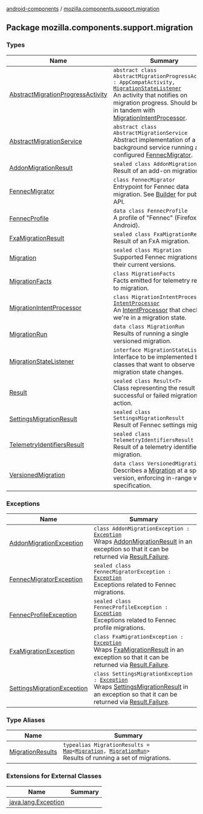 [android-components](../index.md) / [mozilla.components.support.migration](./index.md)

## Package mozilla.components.support.migration

### Types

| Name | Summary |
|---|---|
| [AbstractMigrationProgressActivity](-abstract-migration-progress-activity/index.md) | `abstract class AbstractMigrationProgressActivity : AppCompatActivity, `[`MigrationStateListener`](-migration-state-listener/index.md)<br>An activity that notifies on migration progress. Should be used in tandem with [MigrationIntentProcessor](-migration-intent-processor/index.md). |
| [AbstractMigrationService](-abstract-migration-service/index.md) | `abstract class AbstractMigrationService`<br>Abstract implementation of a background service running a configured [FennecMigrator](-fennec-migrator/index.md). |
| [AddonMigrationResult](-addon-migration-result/index.md) | `sealed class AddonMigrationResult`<br>Result of an add-on migration. |
| [FennecMigrator](-fennec-migrator/index.md) | `class FennecMigrator`<br>Entrypoint for Fennec data migration. See [Builder](-fennec-migrator/-builder/index.md) for public API. |
| [FennecProfile](-fennec-profile/index.md) | `data class FennecProfile`<br>A profile of "Fennec" (Firefox for Android). |
| [FxaMigrationResult](-fxa-migration-result/index.md) | `sealed class FxaMigrationResult`<br>Result of an FxA migration. |
| [Migration](-migration/index.md) | `sealed class Migration`<br>Supported Fennec migrations and their current versions. |
| [MigrationFacts](-migration-facts/index.md) | `class MigrationFacts`<br>Facts emitted for telemetry related to migration. |
| [MigrationIntentProcessor](-migration-intent-processor/index.md) | `class MigrationIntentProcessor : `[`IntentProcessor`](../mozilla.components.feature.intent.processing/-intent-processor/index.md)<br>An [IntentProcessor](../mozilla.components.feature.intent.processing/-intent-processor/index.md) that checks if we're in a migration state. |
| [MigrationRun](-migration-run/index.md) | `data class MigrationRun`<br>Results of running a single versioned migration. |
| [MigrationStateListener](-migration-state-listener/index.md) | `interface MigrationStateListener`<br>Interface to be implemented by classes that want to observe the migration state changes. |
| [Result](-result/index.md) | `sealed class Result<T>`<br>Class representing the result of a successful or failed migration action. |
| [SettingsMigrationResult](-settings-migration-result/index.md) | `sealed class SettingsMigrationResult`<br>Result of Fennec settings migration. |
| [TelemetryIdentifiersResult](-telemetry-identifiers-result/index.md) | `sealed class TelemetryIdentifiersResult`<br>Result of a telemetry identifier migration. |
| [VersionedMigration](-versioned-migration/index.md) | `data class VersionedMigration`<br>Describes a [Migration](-migration/index.md) at a specific version, enforcing in-range version specification. |

### Exceptions

| Name | Summary |
|---|---|
| [AddonMigrationException](-addon-migration-exception/index.md) | `class AddonMigrationException : `[`Exception`](https://kotlinlang.org/api/latest/jvm/stdlib/kotlin/-exception/index.html)<br>Wraps [AddonMigrationResult](-addon-migration-result/index.md) in an exception so that it can be returned via [Result.Failure](-result/-failure/index.md). |
| [FennecMigratorException](-fennec-migrator-exception/index.md) | `sealed class FennecMigratorException : `[`Exception`](https://developer.android.com/reference/java/lang/Exception.html)<br>Exceptions related to Fennec migrations. |
| [FennecProfileException](-fennec-profile-exception/index.md) | `sealed class FennecProfileException : `[`Exception`](https://kotlinlang.org/api/latest/jvm/stdlib/kotlin/-exception/index.html)<br>Exceptions related to Fennec profile migrations. |
| [FxaMigrationException](-fxa-migration-exception/index.md) | `class FxaMigrationException : `[`Exception`](https://kotlinlang.org/api/latest/jvm/stdlib/kotlin/-exception/index.html)<br>Wraps [FxaMigrationResult](-fxa-migration-result/index.md) in an exception so that it can be returned via [Result.Failure](-result/-failure/index.md). |
| [SettingsMigrationException](-settings-migration-exception/index.md) | `class SettingsMigrationException : `[`Exception`](https://kotlinlang.org/api/latest/jvm/stdlib/kotlin/-exception/index.html)<br>Wraps [SettingsMigrationResult](-settings-migration-result/index.md) in an exception so that it can be returned via [Result.Failure](-result/-failure/index.md). |

### Type Aliases

| Name | Summary |
|---|---|
| [MigrationResults](-migration-results.md) | `typealias MigrationResults = `[`Map`](https://kotlinlang.org/api/latest/jvm/stdlib/kotlin.collections/-map/index.html)`<`[`Migration`](-migration/index.md)`, `[`MigrationRun`](-migration-run/index.md)`>`<br>Results of running a set of migrations. |

### Extensions for External Classes

| Name | Summary |
|---|---|
| [java.lang.Exception](java.lang.-exception/index.md) |  |
